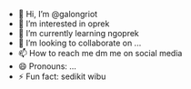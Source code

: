 - 👋 Hi, I’m @galongriot
- 👀 I’m interested in oprek
- 🌱 I’m currently learning ngoprek
- 💞️ I’m looking to collaborate on ...
- 📫 How to reach me dm me on social media
- 😄 Pronouns: ...
- ⚡ Fun fact: sedikit wibu

<!---
galongriot/galongriot is a ✨ special ✨ repository because its `README.md` (this file) appears on your GitHub profile.
You can click the Preview link to take a look at your changes.
--->
